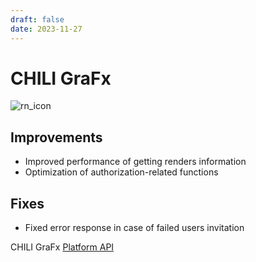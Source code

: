 ```yaml
---
draft: false
date: 2023-11-27
---
```


# CHILI GraFx

![rn_icon](https://chilipublishdocs.imgix.net/logos/CHILI_LOGOS_OK-04.svg)

## Improvements

- Improved performance of getting renders information
- Optimization of authorization-related functions

## Fixes

- Fixed error response in case of failed users invitation

CHILI GraFx [Platform API](https://api.chiligrafx.com/swagger/index.html)
